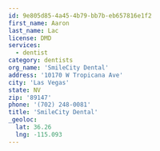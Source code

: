 ```yaml
---
id: 9e805d85-4a45-4b79-bb7b-eb657816e1f2
first_name: Aaron
last_name: Lac
license: DMD
services:
  - dentist
category: dentists
org_name: 'SmileCity Dental'
address: '10170 W Tropicana Ave'
city: 'Las Vegas'
state: NV
zip: '89147'
phone: '(702) 248-0081'
title: 'SmileCity Dental'
_geoloc:
  lat: 36.26
  lng: -115.093
---
```

